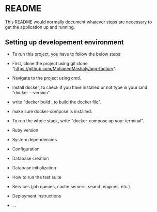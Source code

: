 # README

This README would normally document whatever steps are necessary to get the
application up and running.
## Setting up developement environment
* To run this project, you have to follow the below steps:

* First, clone the project using git clone "https://github.com/MohanedMashaly/app-factory".
* Navigate to the project using cmd.
* Install docker, to check if you have installed or not type in your cmd "docker --version".
* write "docker build . to build the docker file".
* make sure docker-compose is installed.
* To run the whole stack, write "docker-compose up your terminal".


* Ruby version

* System dependencies

* Configuration

* Database creation

* Database initialization

* How to run the test suite

* Services (job queues, cache servers, search engines, etc.)

* Deployment instructions

* ...
